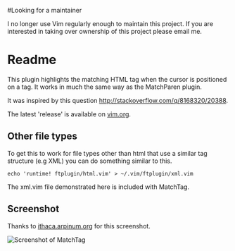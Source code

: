#Looking for a maintainer

I no longer use Vim regularly enough to maintain this project. If you
are interested in taking over ownership of this project please email
me.

# Readme

This plugin highlights the matching HTML tag when the cursor is
positioned on a tag. It works in much the same way as the MatchParen
plugin.

It was inspired by this question <http://stackoverflow.com/q/8168320/20388>.

The latest 'release' is available on [vim.org](http://www.vim.org/scripts/script.php?script_id=3818).

## Other file types

To get this to work for file types other than html that use a similar
tag structure (e.g XML) you can do something similar to this.

    echo 'runtime! ftplugin/html.vim' > ~/.vim/ftplugin/xml.vim

The xml.vim file demonstrated here is included with MatchTag.

## Screenshot

Thanks to [ithaca.arpinum.org](http://ithaca.arpinum.org/) for this screenshot.

![Screenshot of MatchTag](http://www.gregsexton.org/images/matchtag/matchtag.jpg)

